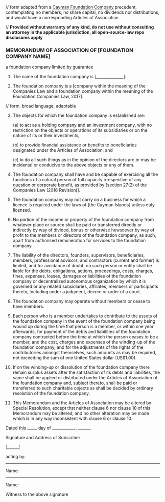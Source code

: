 // form adapted from a [Cayman Foundation Company](https://legislation.gov.ky/cms/images/LEGISLATION/PRINCIPAL/2017/2017-0029/FoundationCompaniesAct_Act%2029%20of%202017.pdf) precedent, contemplating no members, no share capital, no dividends nor distributions, and would have a corresponding Articles of Association

// **Provided without warranty of any kind, do not use without consulting an attorney in the applicable jurisdiction, all open-source-law repo disclosures apply**

### MEMORANDUM OF ASSOCIATION OF [FOUNDATION COMPANY NAME]

a foundation company limited by guarantee


1.	The name of the foundation company is [______________].

2.	The foundation company is a [company within the meaning of the Companies Law and a foundation company within the meaning of the Foundation Companies Law, 2017].

// form, broad language, adaptable

3.	The objects for which the foundation company is established are:

	(a)	to act as a holding company and an investment company, with no restriction on the objects or operations of its subsidiaries or on the nature of its or their investments,

	(b)	to provide financial assistance or benefits to beneficiaries designated under the Articles of Association; and

	(c)	to do all such things as in the opinion of the directors are or may be incidental or conducive to the above objects or any of them.

4.	The foundation company shall have and be capable of exercising all the functions of a natural person of full capacity irrespective of any question or corporate benefit, as provided by [section 27(2) of the Companies Law (2018 Revision)].

5.	The foundation company may not carry on a business for which a licence is required under the laws of [the Cayman Islands] unless duly licensed.

6.	No portion of the income or property of the foundation company from whatever place or source shall be paid or transferred directly or indirectly by way of divided, bonus or otherwise howsoever by way of profit to the members or directors of the foundation company, as such, apart from authorised remuneration for services to the foundation company.

7.	The liability of the directors, founders, supervisors, beneficiaries, members, professional advisors, and contractors (current and former) is limited, and for avoidance of doubt, no such person or entity shall be liable for the debts, obligations, actions, proceedings, costs, charges, fines, expenses, losses, damages or liabilities of the foundation company or decentralized autonomous organization by which it is governed or any related subsidiaries, affiliates, members or participants thereto, including under a judgment, decree or order of a court.

8.	The foundation company may operate without members or cease to have members.

9.	Each person who is a member undertakes to contribute to the assets of the foundation company in the event of the foundation company being wound up during the time that person is a member, or within one year afterwards, for payment of the debts and liabilities of the foundation company contracted before the time at which the person ceases to be a member, and the cost, charges and expenses of the winding-up of the foundation company, and for the adjustments of the rights of the contributories amongst themselves, such amounts as may be required, not exceeding the sum of one United States dollar (US$1.00).

10.	If on the winding-up or dissolution of the foundation company there remain surplus assets after the satisfaction of its debts and liabilities, the same shall be applied or distributed under the Articles of Association of the foundation company and, subject thereto, shall be paid or transferred to such charitable objects as shall be decided by ordinary resolution of the foundation company.

11.	This Memorandum and the Articles of Association may be altered by Special Resolution, except that neither clause 6 nor clause 10 of this Memorandum may be altered, and no other alteration may be made which is in any way inconsistent with clause 6 or clause 10.

Dated this _____ day of ____________, ______.

Signature and Address of Subscriber	
	
 
[______]

acting by:  

_______________________________
Name:


_______________________________
Name: 

Witness to the above signature	



